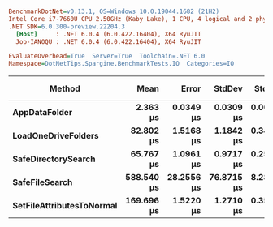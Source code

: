``` ini

BenchmarkDotNet=v0.13.1, OS=Windows 10.0.19044.1682 (21H2)
Intel Core i7-7660U CPU 2.50GHz (Kaby Lake), 1 CPU, 4 logical and 2 physical cores
.NET SDK=6.0.300-preview.22204.3
  [Host]     : .NET 6.0.4 (6.0.422.16404), X64 RyuJIT
  Job-IANOQU : .NET 6.0.4 (6.0.422.16404), X64 RyuJIT

EvaluateOverhead=True  Server=True  Toolchain=.NET 6.0  
Namespace=DotNetTips.Spargine.BenchmarkTests.IO  Categories=IO  

```
|                    Method |       Mean |      Error |     StdDev |    StdErr |     Median |        Min |         Q1 |         Q3 |        Max |      Op/s | CI99.9% Margin | Iterations | Kurtosis | MValue | Skewness | Rank | LogicalGroup | Baseline |  Gen 0 | Code Size | Allocated |
|-------------------------- |-----------:|-----------:|-----------:|----------:|-----------:|-----------:|-----------:|-----------:|-----------:|----------:|---------------:|-----------:|---------:|-------:|---------:|-----:|------------- |--------- |-------:|----------:|----------:|
|             **AppDataFolder** |   **2.363 μs** |  **0.0349 μs** |  **0.0309 μs** | **0.0083 μs** |   **2.358 μs** |   **2.325 μs** |   **2.335 μs** |   **2.394 μs** |   **2.410 μs** | **423,174.6** |      **0.0349 μs** |      **14.00** |    **1.231** |  **2.000** |   **0.1823** |    **1** |            ***** |       **No** | **0.0801** |     **395 B** |     **736 B** |
|       **LoadOneDriveFolders** |  **82.802 μs** |  **1.5168 μs** |  **1.1842 μs** | **0.3418 μs** |  **82.386 μs** |  **81.664 μs** |  **82.190 μs** |  **82.901 μs** |  **85.602 μs** |  **12,077.0** |      **1.5168 μs** |      **12.00** |    **3.341** |  **2.000** |   **1.3170** |    **3** |            ***** |       **No** | **0.3662** |   **1,089 B** |   **3,760 B** |
|       **SafeDirectorySearch** |  **65.767 μs** |  **1.0961 μs** |  **0.9717 μs** | **0.2597 μs** |  **65.637 μs** |  **64.387 μs** |  **65.085 μs** |  **66.515 μs** |  **67.351 μs** |  **15,205.3** |      **1.0961 μs** |      **14.00** |    **1.613** |  **2.000** |   **0.2098** |    **2** |            ***** |       **No** |      **-** |     **974 B** |     **448 B** |
|            **SafeFileSearch** | **588.540 μs** | **28.2556 μs** | **76.8715 μs** | **8.2893 μs** | **548.634 μs** | **535.968 μs** | **544.245 μs** | **618.100 μs** | **903.111 μs** |   **1,699.1** |     **28.2556 μs** |      **86.00** |    **6.573** |  **2.300** |   **1.9325** |    **5** |            ***** |       **No** | **5.8594** |     **720 B** |  **58,562 B** |
| **SetFileAttributesToNormal** | **169.696 μs** |  **1.5220 μs** |  **1.2710 μs** | **0.3525 μs** | **169.703 μs** | **167.947 μs** | **168.606 μs** | **170.468 μs** | **172.578 μs** |   **5,892.9** |      **1.5220 μs** |      **13.00** |    **2.596** |  **2.000** |   **0.5312** |    **4** |            ***** |       **No** |      **-** |      **43 B** |   **1,008 B** |
